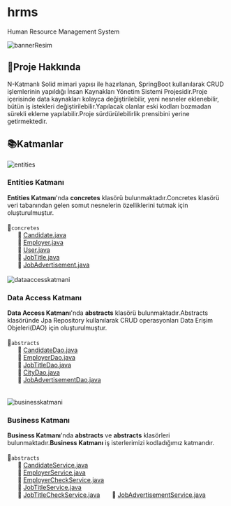 # hrms
Human Resource Management System

![bannerResim](https://i.ibb.co/j8FF1hf/Data-Access-3.jpg)




## :pushpin:Proje Hakkında
N-Katmanlı Solid mimari yapısı ile hazırlanan, SpringBoot kullanılarak CRUD işlemlerinin yapıldığı 
İnsan Kaynakları Yönetim Sistemi Projesidir.Proje içerisinde data kaynakları kolayca değiştirilebilir,
yeni nesneler eklenebilir, bütün iş istekleri değiştirilebilir.Yapılacak olanlar eski kodları bozmadan 
sürekli ekleme yapılabilir.Proje sürdürülebilirlik prensibini yerine getirmektedir.
## :books:Katmanlar
![entities](https://s3.gifyu.com/images/Data-Access.gif)

### Entities Katmanı
**Entities Katmanı**'nda **concretes**  klasörü bulunmaktadır.Concretes klasörü veri tabanından 
gelen somut nesnelerin özelliklerini tutmak için oluşturulmuştur.
<br> <br>:file_folder:`concretes`  
&nbsp;&nbsp;&nbsp;&nbsp;&nbsp;&nbsp;:page_facing_up: [Candidate.java](https://github.com/atakanreyhanioglu/hrms/blob/master/hrms/src/main/java/kodlamaio/hrms/entities/concretes/Candidate.java) 
<br>&nbsp;&nbsp;&nbsp;&nbsp;&nbsp;&nbsp;:page_facing_up: [Employer.java](https://github.com/atakanreyhanioglu/hrms/blob/master/hrms/src/main/java/kodlamaio/hrms/entities/concretes/Employer.java) 
<br>&nbsp;&nbsp;&nbsp;&nbsp;&nbsp;&nbsp;:page_facing_up: [User.java](https://github.com/atakanreyhanioglu/hrms/blob/master/hrms/src/main/java/kodlamaio/hrms/entities/concretes/User.java) 
<br>&nbsp;&nbsp;&nbsp;&nbsp;&nbsp;&nbsp;:page_facing_up: [JobTitle.java](https://github.com/atakanreyhanioglu/hrms/blob/master/hrms/src/main/java/kodlamaio/hrms/entities/concretes/JobTitle.java)  
&nbsp;&nbsp;&nbsp;&nbsp;&nbsp;&nbsp;:page_facing_up: [JobAdvertisement.java](https://github.com/atakanreyhanioglu/hrms/blob/master/hrms/src/main/java/kodlamaio/hrms/entities/concretes/JobAdvertisement.java)
<br><br>![dataaccesskatmani](https://i.ibb.co/f1cQDbm/Data-Access-2.jpg)
<br>


###  Data Access Katmanı
**Data Access Katmanı**'nda  **abstracts**  klasörü bulunmaktadır.Abstracts klasöründe Jpa Repository kullanılarak 
CRUD operasyonları Data Erişim Objeleri(DAO) için oluşturulmuştur.
<br> <br> :file_folder:`abstracts` 
<br>&nbsp;&nbsp;&nbsp;&nbsp;&nbsp;&nbsp;:page_facing_up: [CandidateDao.java](https://github.com/atakanreyhanioglu/hrms/blob/master/hrms/src/main/java/kodlamaio/hrms/dataAccess/abstracts/CandidateDao.java)  
&nbsp;&nbsp;&nbsp;&nbsp;&nbsp;&nbsp;:page_facing_up: [EmployerDao.java](https://github.com/atakanreyhanioglu/hrms/blob/master/hrms/src/main/java/kodlamaio/hrms/dataAccess/abstracts/EmployerDao.java)
<br>&nbsp;&nbsp;&nbsp;&nbsp;&nbsp;&nbsp;:page_facing_up: [JobTitleDao.java](https://github.com/atakanreyhanioglu/hrms/blob/master/hrms/src/main/java/kodlamaio/hrms/dataAccess/abstracts/JobTitleDao.java)  
&nbsp;&nbsp;&nbsp;&nbsp;&nbsp;&nbsp;:page_facing_up: [CityDao.java](https://github.com/atakanreyhanioglu/hrms/blob/master/hrms/src/main/java/kodlamaio/hrms/dataAccess/abstracts/CityDao.java)  
&nbsp;&nbsp;&nbsp;&nbsp;&nbsp;&nbsp;:page_facing_up: [JobAdvertisementDao.java](https://github.com/atakanreyhanioglu/hrms/blob/master/hrms/src/main/java/kodlamaio/hrms/dataAccess/abstracts/JobAdvertisementDao.java)  
<br><br>![businesskatmani](https://i.ibb.co/ZGmxqKk/Data-Access-5.jpg)
<br>
###  Business Katmanı
**Business Katmanı**'nda  **abstracts** ve **abstracts**  klasörleri bulunmaktadır.**Business Katmanı** iş isterlerimizi kodladığımız katmandır. 
<br> <br> :file_folder:`abstracts` 
<br>&nbsp;&nbsp;&nbsp;&nbsp;&nbsp;&nbsp;:page_facing_up: [CandidateService.java](https://github.com/atakanreyhanioglu/hrms/blob/master/hrms/src/main/java/kodlamaio/hrms/business/abstracts/CandidateService.java)  
&nbsp;&nbsp;&nbsp;&nbsp;&nbsp;&nbsp;:page_facing_up: [EmployerService.java](https://github.com/atakanreyhanioglu/hrms/blob/master/hrms/src/main/java/kodlamaio/hrms/business/abstracts/EmployerService.java)
<br>&nbsp;&nbsp;&nbsp;&nbsp;&nbsp;&nbsp;:page_facing_up: [EmployerCheckService.java](https://github.com/atakanreyhanioglu/hrms/blob/master/hrms/src/main/java/kodlamaio/hrms/business/abstracts/EmployerCheckService.java)
<br>&nbsp;&nbsp;&nbsp;&nbsp;&nbsp;&nbsp;:page_facing_up: [JobTitleService.java](https://github.com/atakanreyhanioglu/hrms/blob/master/hrms/src/main/java/kodlamaio/hrms/business/abstracts/JobTitleService.java)
<br>&nbsp;&nbsp;&nbsp;&nbsp;&nbsp;&nbsp;:page_facing_up: [JobTitleCheckService.java](https://github.com/atakanreyhanioglu/hrms/blob/master/hrms/src/main/java/kodlamaio/hrms/business/abstracts/JobTitleCheckService.java)
&nbsp;&nbsp;&nbsp;&nbsp;&nbsp;&nbsp;:page_facing_up: [JobAdvertisementService.java](https://github.com/atakanreyhanioglu/hrms/blob/master/hrms/src/main/java/kodlamaio/hrms/business/abstracts/JobAdvertisementService.java)
